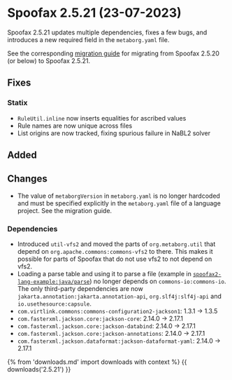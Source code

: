# Spoofax 2.5.21 (23-07-2023)

Spoofax 2.5.21 updates multiple dependencies, fixes a few bugs, and introduces a new required field in the `metaborg.yaml` file.

See the corresponding [migration guide](../migrate/2.5.21.md) for migrating from Spoofax 2.5.20 (or below) to Spoofax 2.5.21.

## Fixes

### Statix
- `RuleUtil.inline` now inserts equalities for ascribed values
- Rule names are now unique across files
- List origins are now tracked, fixing spurious failure in NaBL2 solver

## Added

## Changes
- The value of `metaborgVersion` in `metaborg.yaml` is no longer hardcoded and must be specified explicitly in the `metaborg.yaml` file of a language project. See the migration guide.

### Dependencies
- Introduced `util-vfs2` and moved the parts of `org.metaborg.util` that depend on `org.apache.commons:commons-vfs2` to there. This makes it possible for parts of Spoofax that do not use vfs2 to not depend on vfs2.
- Loading a parse table and using it to parse a file (example in [`spoofax2-lang-example:java/parse`](https://github.com/MetaBorgCube/spoofax2-lang-example/tree/main/java/parse)) no longer depends on `commons-io:commons-io`. The only third-party dependencies are now `jakarta.annotation:jakarta.annotation-api`, `org.slf4j:slf4j-api` and `io.usethesource:capsule`.
- `com.virtlink.commons:commons-configuration2-jackson1`: 1.3.1 -> 1.3.5
- `com.fasterxml.jackson.core:jackson-core`: 2.14.0 -> 2.17.1
- `com.fasterxml.jackson.core:jackson-databind`: 2.14.0 -> 2.17.1
- `com.fasterxml.jackson.core:jackson-annotations`: 2.14.0 -> 2.17.1
- `com.fasterxml.jackson.dataformat:jackson-dataformat-yaml`: 2.14.0 -> 2.17.1

{% from 'downloads.md' import downloads with context %}
{{ downloads('2.5.21') }}
